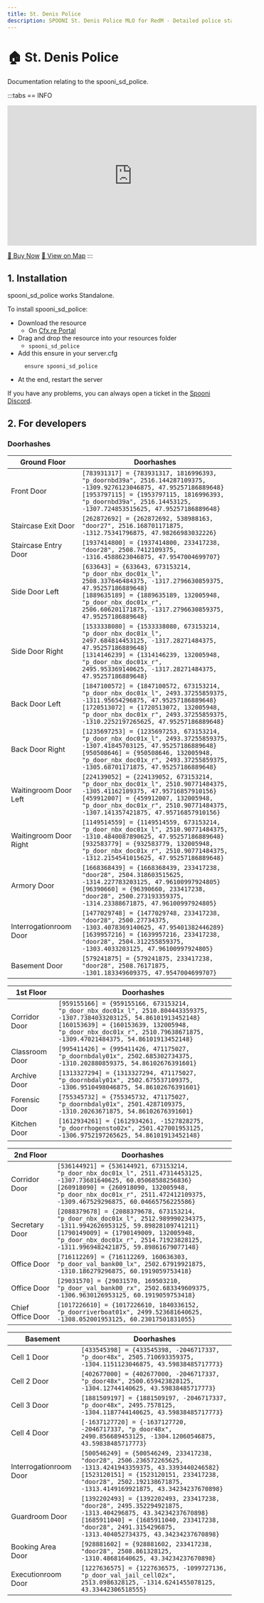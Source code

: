 ```yaml
---
title: St. Denis Police
description: SPOONI St. Denis Police MLO for RedM - Detailed police station add-on with offices, cells, armory, and interrogation rooms. High-quality interior mapping for Saint Denis roleplay servers in Red Dead Redemption 2.
---
```


# 🏠 St. Denis Police
Documentation relating to the spooni_sd_police.

<Badge type="warning" text="DISCLAIMER: This MLO is only an add-on to the existing St. Denis Police MLO from R*" />

:::tabs
== INFO
<iframe width="560" height="315" src="https://www.youtube.com/embed/" frameborder="0" allow="accelerometer; autoplay; clipboard-write; encrypted-media; gyroscope; picture-in-picture; web-share" allowfullscreen></iframe>

<a href="https://spooni-mapping.tebex.io/package/6548855" class="button-buy">🛒 Buy Now</a>
<a href="https://spooni.de/rdr2/?m=house4" class="button-map">📍 View on Map</a>
:::

## 1. Installation
spooni_sd_police works Standalone.  

To install spooni_sd_police:
- Download the resource
  - On [Cfx.re Portal](https://portal.cfx.re/)
- Drag and drop the resource into your resources folder
  - `spooni_sd_police`
- Add this ensure in your server.cfg
  ```
    ensure spooni_sd_police
  ```
- At the end, restart the server

If you have any problems, you can always open a ticket in the [Spooni Discord](https://discord.gg/spooni).

## 2. For developers
### Doorhashes <Badge type="warning" text="INFO: Some doorlocks have been overwritten. To avoid problems, we recommend entering our doorlocks at the top of the list in your doorlock script." />
| Ground Floor              | Doorhashes
|---------------------------|----------------------------------------------------------------------------------|
| Front Door                      | `[783931317] = {783931317, 1816996393, "p_doornbd39a", 2516.144287109375, -1309.9276123046875, 47.95257186889648}` <br> `[1953797115] = {1953797115, 1816996393, "p_doornbd39a", 2516.14453125, -1307.724853515625, 47.95257186889648}`
| Staircase Exit Door                      | `[262872692] = {262872692, 538988163, "door27", 2516.168701171875, -1312.75341796875, 47.98266983032226}`
| Staircase Entry Door                      | `[1937414800] = {1937414800, 233417238, "door28", 2508.7412109375, -1316.4588623046875, 47.9547004699707}`
| Side Door Left                      | `[633643] = {633643, 673153214, "p_door_nbx_doc01x_l", 2508.337646484375, -1317.2796630859375, 47.95257186889648}` <br> `[1889635189] = {1889635189, 132005948, "p_door_nbx_doc01x_r", 2506.606201171875, -1317.2796630859375, 47.95257186889648}`
| Side Door Right                      | `[1533338080] = {1533338080, 673153214, "p_door_nbx_doc01x_l", 2497.684814453125, -1317.28271484375, 47.95257186889648}` <br> `[1314146239] = {1314146239, 132005948, "p_door_nbx_doc01x_r", 2495.953369140625, -1317.28271484375, 47.95257186889648}`
| Back Door Left                      | `[1847100572] = {1847100572, 673153214, "p_door_nbx_doc01x_l", 2493.37255859375, -1311.95654296875, 47.95257186889648}` <br> `[1720513072] = {1720513072, 132005948, "p_door_nbx_doc01x_r", 2493.37255859375, -1310.2252197265625, 47.95257186889648}`
| Back Door Right                      | `[1235697253] = {1235697253, 673153214, "p_door_nbx_doc01x_l", 2493.37255859375, -1307.41845703125, 47.95257186889648}` <br> `[950508646] = {950508646, 132005948, "p_door_nbx_doc01x_r", 2493.37255859375, -1305.68701171875, 47.95257186889648}`
| Waitingroom Door Left                      | `[224139052] = {224139052, 673153214, "p_door_nbx_doc01x_l", 2510.90771484375, -1305.41162109375, 47.95716857910156}` <br> `[459912007] = {459912007, 132005948, "p_door_nbx_doc01x_r", 2510.90771484375, -1307.141357421875, 47.95716857910156}`
| Waitingroom Door Right                      | `[1149514559] = {1149514559, 673153214, "p_door_nbx_doc01x_l", 2510.90771484375, -1310.4840087890625, 47.95257186889648}` <br> `[932583779] = {932583779, 132005948, "p_door_nbx_doc01x_r", 2510.90771484375, -1312.2154541015625, 47.95257186889648}`
| Armory Door                      | `[1668368439] = {1668368439, 233417238, "door28", 2504.318603515625, -1314.227783203125, 47.96100997924805}` <br> `[96390660] = {96390660, 233417238, "door28", 2500.273193359375, -1314.23388671875, 47.96100997924805}`
| Interrogationroom Door                      | `[1477029748] = {1477029748, 233417238, "door28", 2500.27734375, -1303.4078369140625, 47.95401382446289}` <br> `[1639957216] = {1639957216, 233417238, "door28", 2504.312255859375, -1303.4033203125, 47.96100997924805}`
| Basement Door                      | `[579241875] = {579241875, 233417238, "door28", 2508.76171875, -1301.183349609375, 47.9547004699707}`

| 1st Floor                 | Doorhashes
|---------------------------|----------------------------------------------------------------------------------|
| Corridor Door             | `[959155166] = {959155166, 673153214, "p_door_nbx_doc01x_l", 2510.804443359375, -1307.7384033203125, 54.86101913452148}` <br> `[160153639] = {160153639, 132005948, "p_door_nbx_doc01x_r", 2510.79638671875, -1309.47021484375, 54.86101913452148}`
| Classroom Door            | `[995411426] = {995411426, 471175027, "p_doornbdaly01x", 2502.685302734375, -1310.202880859375, 54.86102676391601}`
| Archive Door              | `[1313327294] = {1313327294, 471175027, "p_doornbdaly01x", 2502.675537109375, -1306.9510498046875, 54.86102676391601}`
| Forensic Door             | `[755345732] = {755345732, 471175027, "p_doornbdaly01x", 2501.4287109375, -1310.20263671875, 54.86102676391601}`
| Kitchen Door              | `[1612934261] = {1612934261, -1527828275, "p_doorrhogensto02x", 2501.427001953125, -1306.9752197265625, 54.86101913452148}`

| 2nd Floor                 | Doorhashes
|---------------------------|----------------------------------------------------------------------------------|
| Corridor Door             | `[536144921] = {536144921, 673153214, "p_door_nbx_doc01x_l", 2511.47314453125, -1307.73681640625, 60.05068588256836}` <br> `[260918090] = {260918090, 132005948, "p_door_nbx_doc01x_r", 2511.472412109375, -1309.467529296875, 60.04665756225586}`
| Secretary Door            | `[2088379678] = {2088379678, 673153214, "p_door_nbx_doc01x_l", 2512.989990234375, -1311.9942626953125, 59.89828109741211}` <br> `[1790149009] = {1790149009, 132005948, "p_door_nbx_doc01x_r", 2514.71923828125, -1311.9969482421875, 59.89861679077148}`
| Office Door               | `[716112269] = {716112269, 160636303, "p_door_val_bank00_lx", 2502.67919921875, -1310.186279296875, 60.1919059753418}`
| Office Door               | `[29031570] = {29031570, 169503210, "p_door_val_bank00_rx", 2502.683349609375, -1306.9630126953125, 60.1919059753418}`
| Chief Office Door         | `[1017226610] = {1017226610, 1840336152, "p_doorriverboat01x", 2499.523681640625, -1308.052001953125, 60.23017501831055}`

| Basement                  | Doorhashes
|---------------------------|----------------------------------------------------------------------------------|
| Cell 1 Door               | `[433545398] = {433545398, -2046717337, "p_door48x", 2505.710693359375, -1304.1151123046875, 43.59838485717773}`
| Cell 2 Door               | `[402677000] = {402677000, -2046717337, "p_door48x", 2500.659423828125, -1304.12744140625, 43.59838485717773}`
| Cell 3 Door               | `[1881509197] = {1881509197, -2046717337, "p_door48x", 2495.7578125, -1304.1187744140625, 43.59838485717773}`
| Cell 4 Door               | `[-1637127720] = {-1637127720, -2046717337, "p_door48x", 2490.856689453125, -1304.12060546875, 43.59838485717773}`
| Interrogationroom Door    | `[500546249] = {500546249, 233417238, "door28", 2506.236572265625, -1313.4241943359375, 43.3393440246582}` <br> `[1523120151] = {1523120151, 233417238, "door28", 2502.192138671875, -1313.4149169921875, 43.34234237670898}`
| Guardroom Door            | `[1392202493] = {1392202493, 233417238, "door28", 2495.352294921875, -1313.404296875, 43.34234237670898}` <br> `[1685911040] = {1685911040, 233417238, "door28", 2491.3154296875, -1313.404052734375, 43.34234237670898}`
| Booking Area Door         | `[928881602] = {928881602, 233417238, "door28", 2508.861328125, -1310.48681640625, 43.34234237670898}`
| Executionroom Door        | `[1227636575] = {1227636575, -1099727136, "p_door_val_jail_cell02x", 2513.0986328125, -1314.6241455078125, 43.33442306518555}`